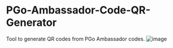 # PGo-Ambassador-Code-QR-Generator
Tool to generate QR codes from PGo Ambassador codes.
![image](https://github.com/fortepc/PGo-Ambassador-Code-QR-Generator/assets/26149601/64af9a15-a696-423a-a55f-07fe7192996e)
